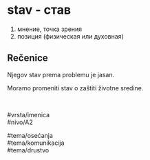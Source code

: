 # stav - став

1. мнение, точка зрения
2. позиция (физическая или духовная)

## Rečenice

Njegov stav prema problemu je jasan.

Moramo promeniti stav o zaštiti životne sredine.

<br>

#vrsta/imenica  
#nivo/A2  

#tema/osećanja  
#tema/komunikacija  
#tema/drustvo  
